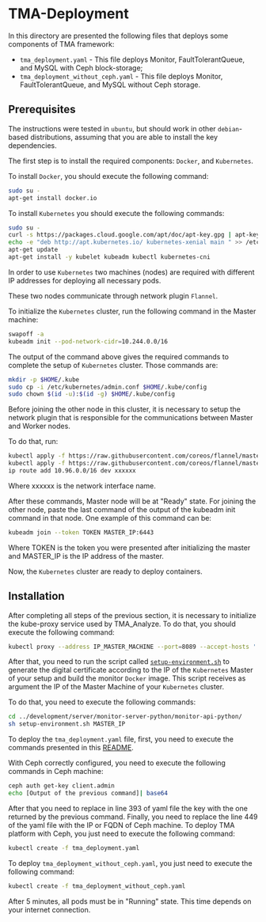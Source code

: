 # TMA-Deployment
In this directory are presented the following files that deploys some components of TMA framework:

 - `tma_deployment.yaml` - This file deploys Monitor, FaultTolerantQueue, and MySQL with Ceph block-storage;
 - `tma_deployment_without_ceph.yaml` - This file deploys  Monitor, FaultTolerantQueue, and MySQL without Ceph storage.

## Prerequisites

The instructions were tested in `ubuntu`, but should work in other `debian`-based distributions, assuming that you are able to install the key dependencies.

The first step is to install the required components: `Docker`, and `Kubernetes`.

To install `Docker`, you should execute the following command:

```sh
sudo su -
apt-get install docker.io
```
To install `Kubernetes` you should execute the following commands:

```sh
sudo su -
curl -s https://packages.cloud.google.com/apt/doc/apt-key.gpg | apt-key add 
echo -e "deb http://apt.kubernetes.io/ kubernetes-xenial main " >> /etc/apt/sources.list.d/kubernetes.list
apt-get update
apt-get install -y kubelet kubeadm kubectl kubernetes-cni
```

In order to use `Kubernetes` two machines (nodes) are required with different IP addresses for deploying all necessary pods.

These two nodes communicate through network plugin `Flannel`.

To initialize the `Kubernetes` cluster, run the following command in the Master machine:

```sh
swapoff -a
kubeadm init --pod-network-cidr=10.244.0.0/16
```

The output of the command above gives the required commands to complete the setup of `Kubernetes` cluster. Those commands are:

```sh
mkdir -p $HOME/.kube
sudo cp -i /etc/kubernetes/admin.conf $HOME/.kube/config
sudo chown $(id -u):$(id -g) $HOME/.kube/config
```

Before joining the other node in this cluster, it is necessary to setup the network plugin that is responsible for the communications between Master and Worker nodes.

To do that, run:

```sh
kubectl apply -f https://raw.githubusercontent.com/coreos/flannel/master/Documentation/kube-flannel.yml
kubectl apply -f https://raw.githubusercontent.com/coreos/flannel/master/Documentation/k8s-manifests/kube-flannel-rbac.yml
ip route add 10.96.0.0/16 dev xxxxxx
```

Where xxxxxx is the network interface name.

After these commands, Master node will be at "Ready" state. For joining the other node, paste the last command of the output of the kubeadm init command in that node. One example of this command can be:

```sh
kubeadm join --token TOKEN MASTER_IP:6443
```

Where TOKEN is the token you were presented after initializing the master and MASTER_IP is the IP address of the master.

Now, the `Kubernetes` cluster are ready to deploy containers.

## Installation

After completing all steps of the previous section, it is necessary to initialize the kube-proxy service used by TMA_Analyze. To do that, you should execute the following command:

```sh
kubectl proxy --address IP_MASTER_MACHINE --port=8089 --accept-hosts '.*' &
```

After that, you need to run the script called [`setup-environment.sh`](https://github.com/eubr-atmosphere/tma-framework-m/blob/new/master/development/server/monitor-server-python/monitor-api-python/setup-environment.sh) to generate the digital certificate according to the IP of the `Kubernetes` Master of your setup and build the monitor `Docker` image. This script receives as argument the IP of the Master Machine of your `Kubernetes` cluster.
 
To do that, you need to execute the following commands:

```sh
cd ../development/server/monitor-server-python/monitor-api-python/
sh setup-environment.sh MASTER_IP
```

To deploy the `tma_deployment.yaml` file, first, you need to execute the commands presented in this [README](https://github.com/eubr-atmosphere/tma-framework-k/tree/master/development/ceph).

With Ceph correctly configured, you need to execute the following commands in Ceph machine:

```sh
ceph auth get-key client.admin
echo [Output of the previous command]| base64
```

After that you need to replace in line 393 of yaml file the key with the one returned by the previous command. Finally, you need to replace the line 449 of the yaml file with the IP or FQDN of Ceph machine. To deploy TMA platform with Ceph, you just need to execute the following command:

```sh
kubectl create -f tma_deployment.yaml
```

To deploy `tma_deployment_without_ceph.yaml`, you just need to execute the following command:

```sh
kubectl create -f tma_deployment_without_ceph.yaml
```

After 5 minutes, all pods must be in "Running" state. This time depends on your internet connection.